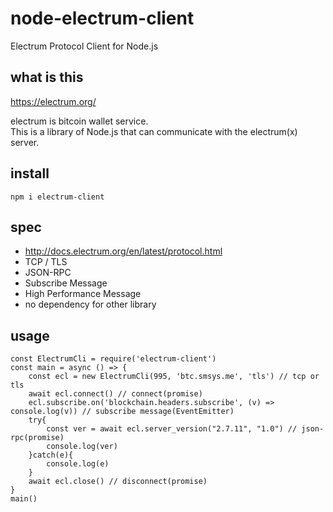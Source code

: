 # node-electrum-client

Electrum Protocol Client for Node.js

## what is this

https://electrum.org/

electrum is bitcoin wallet service.  
This is a library of Node.js that can communicate with the electrum(x) server.  

## install

```
npm i electrum-client
```

## spec

* http://docs.electrum.org/en/latest/protocol.html
* TCP / TLS
* JSON-RPC
* Subscribe Message
* High Performance Message
* no dependency for other library

## usage

```
const ElectrumCli = require('electrum-client')
const main = async () => {
    const ecl = new ElectrumCli(995, 'btc.smsys.me', 'tls') // tcp or tls
    await ecl.connect() // connect(promise)
    ecl.subscribe.on('blockchain.headers.subscribe', (v) => console.log(v)) // subscribe message(EventEmitter)
    try{
        const ver = await ecl.server_version("2.7.11", "1.0") // json-rpc(promise)
        console.log(ver)
    }catch(e){
        console.log(e)
    }
    await ecl.close() // disconnect(promise)
}
main()
```


